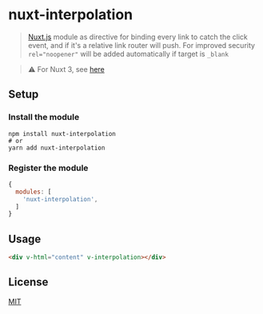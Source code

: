 # nuxt-interpolation

> [Nuxt.js](https://github.com/nuxt/nuxt.js/) module as directive for binding every link to catch the click event, and if it's a relative link router will push. For improved security `rel="noopener"` will be added automatically if target is `_blank`

> :warning: For Nuxt 3, see [here](https://github.dev/daliborgogic/interpolation)

## Setup

### Install the module
```
npm install nuxt-interpolation
# or
yarn add nuxt-interpolation
```

### Register the module
```javascript
{
  modules: [
    'nuxt-interpolation',
  ]
}
```

## Usage

```html
<div v-html="content" v-interpolation></div>
```

## License

[MIT](https://opensource.org/licenses/MIT)


